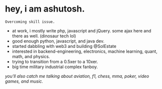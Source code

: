 # hey, i am ashutosh.

`Overcoming skill issue.`
- at work, i mostly write php, javascript and jQuery. some ajax here and there as well. (dinosaur tech lol)
- good enough python, javascript, and java dev.
- started dabbling with web3 and building @SolEstate
- interested in backend-engineering, electronics, machine learning, quant, math, and physics.
- trying to transition from a 0.5xer to a 10xer.
- big time military industrial complex fanboy.

*you'll also catch me talking about aviation, f1, chess, mma, poker, video games, and music.*
